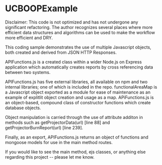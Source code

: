 # UCBOOPExample

Disclaimer: This code is not optimized and has not undergone any significant refactoring. The author recognizes several places where more efficient data structures and algorithms can be used to make the workflow more efficient and DRY.

This coding sample demonstrates the use of multiple Javascript objects, both created and derived from JSON HTTP Responses.

APIFunctions.js is a created class within a wider Node.js on Express application which automatically creates reports by cross referencing data between two systems.

APIFunctions.js has five external libraries, all available on npm and two internal libraries; one of which is included in the repo. functionalAreaMap is a Javascript object exported as a module for ease of maintenance as an example of explitlit object creation and usage as a map. APiFunctions.js is an object-based, compound class of constructor functions which create database objects.

Object manipulation is carried through the use of attribute additon in methods such as getProjectorData(url) [line 88] and getProjectorBurnReport(url) [line 239]. 

Finally, as an export, APIFunctions.js returns an object of functions and mongoose models for use in the main method routes.

If you would like to see the main method, ejs classes, or anything else regarding this project -- please let me know.


